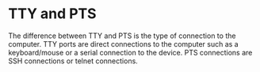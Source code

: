 # TTY and PTS

The difference between TTY and PTS is the type of connection to the computer. TTY ports are direct connections to the computer such as a keyboard/mouse or a serial connection to the device. PTS connections are SSH connections or telnet connections.
